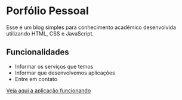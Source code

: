 # Porfólio Pessoal

Esse é um blog simples para conhecimento acadêmico desenvolvida utilizando HTML, CSS e JavaScript.

## Funcionalidades

- Informar os serviços que temos
- Informar que desenvolvemos aplicações
- Entre em contato

<a href="https://rrs-sistema.github.io/site-rrs-system-tecnology/" target="_blank">Veja aqui a aplicação funcionando</a>


